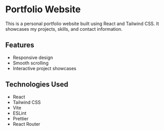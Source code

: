 # Portfolio Website

This is a personal portfolio website built using React and Tailwind CSS. It showcases my projects, skills, and contact information.

## Features

- Responsive design
- Smooth scrolling
- Interactive project showcases

## Technologies Used

- React
- Tailwind CSS
- Vite
- ESLint
- Prettier
- React Router
